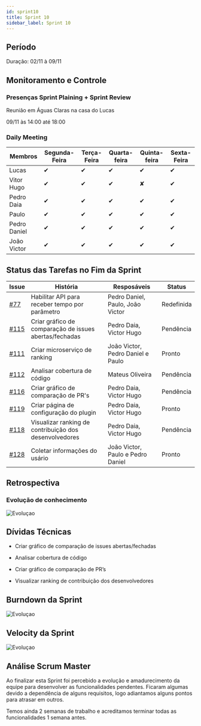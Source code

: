 ```yaml
---
id: sprint10
title: Sprint 10
sidebar_label: Sprint 10
---
```



## Período

  

Duração: 02/11 à 09/11

  

## Monitoramento e Controle

  

  

### Presenças Sprint Plaining + Sprint Review

  

Reunião em Águas Claras na casa do Lucas

09/11 às 14:00 até 18:00

  

  

### Daily Meeting

  

  

| Membros |Segunda-Feira| Terça-Feira | Quarta-feira | Quinta-feira | Sexta-Feira |
|--|--|--|--|--|--|
| Lucas | ✔ | ✔ | ✔ | ✔ | ✔ |
| Vitor Hugo | ✔ | ✔ | ✔ |✘ | ✔ |
| Pedro Daia | ✔ | ✔ | ✔ |✔ | ✔ |
| Paulo | ✔ | ✔ | ✔ | ✔ | ✔ |
| Pedro Daniel | ✔ | ✔ | ✔ |✔ | ✔ |
| João Victor | ✔ | ✔ | ✔ | ✔ | ✔ |

  
  

## Status das Tarefas no Fim da Sprint

  

| **Issue** | **História** | **Resposáveis** | **Status** |
|--|--|--|--|
| [#77](https://github.com/fga-eps-mds/2019.2-Git-Breakdown/issues/77) | Habilitar API para receber tempo por parâmetro | Pedro Daniel, Paulo, João Victor | Redefinida |
| [#115](https://github.com/fga-eps-mds/2019.2-Git-Breakdown/issues/115) | Criar gráfico de comparação de issues abertas/fechadas | Pedro Daia, Victor Hugo | Pendência |
| [#111](https://github.com/fga-eps-mds/2019.2-Git-Breakdown/issues/111) | Criar microserviço de ranking| João Victor, Pedro Daniel e Paulo | Pronto |
| [#112](https://github.com/fga-eps-mds/2019.2-Git-Breakdown/issues/112) | Analisar cobertura de código | Mateus Oliveira | Pendência |
| [#116](https://github.com/fga-eps-mds/2019.2-Git-Breakdown/issues/116) | Criar gráfico de comparação de PR's | Pedro Daia, Victor Hugo | Pendência |
| [#119](https://github.com/fga-eps-mds/2019.2-Git-Breakdown/issues/119) | Criar página de configuração do plugin| Pedro Daia, Victor Hugo | Pronto |
| [#118](https://github.com/fga-eps-mds/2019.2-Git-Breakdown/issues/118) | Visualizar ranking de contribuição dos desenvolvedores | Pedro Daia, Victor Hugo | Pendência |
| [#128](https://github.com/fga-eps-mds/2019.2-Git-Breakdown/issues/128) | Coletar informações do usário | João Victor, Paulo e Pedro Daniel | Pronto |

  

## Retrospectiva

  
  

### Evolução de conhecimento

  

![Evoluçao](https://i.imgur.com/AWXePzf.png)

  

  

## Dívidas Técnicas

  

- Criar gráfico de comparação de issues abertas/fechadas

- Analisar cobertura de código

- Criar gráfico de comparação de PR’s

- Visualizar ranking de contribuição dos desenvolvedores

  

## Burndown da Sprint

  
  

![Evoluçao](https://i.imgur.com/q9FW3Uq.png)

  

## Velocity da Sprint

  

  

![Evoluçao](https://i.imgur.com/nYLb63y.png)

  

  

  

## Análise Scrum Master

  

Ao finalizar esta Sprint foi percebido a evolução e amadurecimento da equipe para desenvolver as funcionalidades pendentes. Ficaram algumas devido a dependência de alguns requisitos, logo adiantamos alguns pontos para atrasar em outros.

Temos ainda 2 semanas de trabalho e acreditamos terminar todas as funcionalidades 1 semana antes.